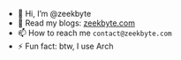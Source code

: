 - 👋 Hi, I’m @zeekbyte
- 👀 Read my blogs: [zeekbyte.com](https://www.zeekbyte.com)
- 📫 How to reach me `contact@zeekbyte.com`
- ⚡ Fun fact: btw, I use Arch
